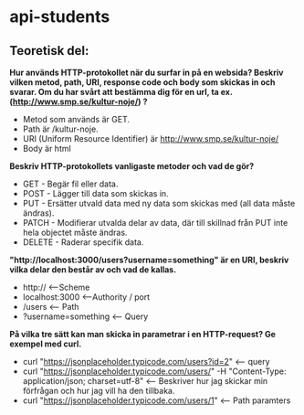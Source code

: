 # api-students
## Teoretisk del:
**Hur används HTTP-protokollet när du surfar in på en websida? Beskriv vilken metod, path, URI, response code och body som skickas in och svarar. Om du har svårt att bestämma dig för en url, ta ex. (http://www.smp.se/kultur-noje/) ?**
* Metod som används är GET.
* Path är /kultur-noje.
* URI (Uniform Resource Identifier) är http://www.smp.se/kultur-noje/
* Body är html

**Beskriv HTTP-protokollets vanligaste metoder och vad de gör?**
* GET - Begär fil eller data.
* POST - Lägger till data som skickas in.
* PUT - Ersätter utvald data med ny data som skickas med (all data måste ändras).
* PATCH - Modifierar utvalda delar av data, där till skillnad från PUT inte hela objectet måste ändras.
* DELETE - Raderar specifik data.

**"http://localhost:3000/users?username=something" är en URI, beskriv vilka delar den består av och vad de kallas.**
* http:// <--Scheme
* localhost:3000 <--Authority / port
* /users <-- Path
* ?username=something <-- Query

**På vilka tre sätt kan man skicka in parametrar i en HTTP-request? Ge exempel med curl.**
* curl "https://jsonplaceholder.typicode.com/users?id=2" <-- query
* curl "https://jsonplaceholder.typicode.com/users/"  -H "Content-Type: application/json; charset=utf-8" <-- Beskriver hur jag skickar min förfrågan och hur jag vill ha den tillbaka.
* curl "https://jsonplaceholder.typicode.com/users/1" <-- Path paramters